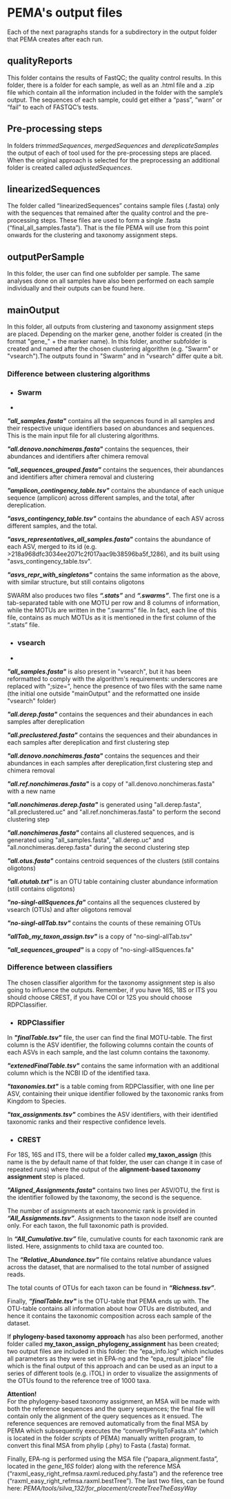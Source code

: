 # PEMA's output files
Each of the next paragraphs stands for a subdirectory in the output folder that PEMA creates after each run.

## qualityReports

This folder contains the results of FastQC; the quality control results. In this folder, there is a folder for each sample, as well as an .html file and a .zip file which contain all the information included in the folder with the sample’s output. The sequences of each sample, could get either a “pass”, “warn” or “fail” to each of FASTQC’s tests. 

## Pre-processing steps
In folders *trimmedSequences*, *mergedSequences* and *dereplicateSamples* the output of each of tool used for the pre-processing steps are placed. When the original approach is selected for the preprocessing an additional folder is created called *adjustedSequences*.

## linearizedSequences

The folder called “linearizedSequences” contains sample files (.fasta) only with the sequences that remained after the quality control and the pre-processing steps. These files are used to form a single .fasta (“final_all_samples.fasta”). That is the file PEMA will use from this point onwards for the clustering and taxonomy assignment steps.

## outputPerSample
In this folder, the user can find one subfolder per sample. The same analyses done on all samples have also been performed on each sample individually and their outputs can be found here.

## mainOutput

In this folder, all outputs from clustering and taxonomy assignment steps are placed. Depending on the marker gene, another folder is created (in the format "gene_" + the marker name). 
In this folder, another subfolder is created and named after the chosen clustering algorithm (e.g. "Swarm" or "vsearch").The outputs found in "Swarm" and in "vsearch" differ quite a bit.

### Difference between clustering algorithms

* ### Swarm
* 
***"all_samples.fasta"*** contains all the sequences found in all samples and their respective unique identifiers based on abundances and sequences. This is the main input file for all clustering algorithms.

***"all.denovo.nonchimeras.fasta"*** contains the sequences, their abundances and identifiers after chimera removal

***"all_sequences_grouped.fasta"*** contains the sequences, their abundances and identifiers after chimera removal and clustering

***"amplicon_contingency_table.tsv"*** contains the abundance of each unique sequence (amplicon) across different samples, and the total, after dereplication.

***"asvs_contingency_table.tsv"*** contains the abundance of each ASV across different samples, and the total.

***"asvs_representatives_all_samples.fasta"*** contains the abundance of each ASV, merged to its id (e.g. >218a968dfc3034ee2071c2f017aac9b38596ba5f_1286), and its built using "asvs_contingency_table.tsv".

***"asvs_repr_with_singletons"*** contains the same information as the above, with similar structure, but still contains oligotons

SWARM also produces two files ***“.stats”*** and ***“.swarms”***. The first one is a tab-separated table with one MOTU per row and 8 columns of information, while  the MOTUs are written in the “.swarms” file. In fact, each line of this file, contains as much MOTUs as it is mentioned in the first column of the “.stats” file.

* ### vsearch
* 
***"all_samples.fasta"*** is also present in "vsearch", but it has been reformatted to comply with the algorithm's requirements: underscores are replaced with ";size=", hence the presence of two files with the same name (the initial one outside "mainOutput" and the reformatted one inside "vsearch" folder)

***"all.derep.fasta"*** contains the sequences and their abundances in each samples after dereplication

***"all.preclustered.fasta"*** contains the sequences and their abundances in each samples after dereplication and first clustering step

***"all.denovo.nonchimeras.fasta"*** contains the sequences and their abundances in each samples after dereplication,first clustering step and chimera removal

***"all.ref.nonchimeras.fasta"*** is a copy of "all.denovo.nonchimeras.fasta" with a new name

***"all.nonchimeras.derep.fasta"*** is generated using "all.derep.fasta", "all.preclustered.uc" and "all.ref.nonchimeras.fasta" to perform the second clustering step

***"all.nonchimeras.fasta"*** contains all clustered sequences, and is generated using "all_samples.fasta", "all.derep.uc" and "all.nonchimeras.derep.fasta" during the second clustering step

***"all.otus.fasta"*** contains centroid sequences of the clusters (still contains oligotons)

***"all.otutab.txt"*** is an OTU table containing cluster abundance information (still contains oligotons)

***"no-singl-allSquences.fa"*** contains all the sequences clustered by vsearch (OTUs) and after oligotons removal

***"no-singl-allTab.tsv"*** contains the counts of these remaining OTUs

***"allTab_my_taxon_assign.tsv"*** is a copy of "no-singl-allTab.tsv"

***"all_sequences_grouped"*** is a copy of "no-singl-allSquences.fa"

### Difference between classifiers

The chosen classifier algorithm for the taxonomy assignment step is also going to influence the outputs. Remember, if you have 16S, 18S or ITS you should choose CREST, if you have COI or 12S you should choose RDPClassifier. 

* ### RDPClassifier

In ***"finalTable.tsv"*** file, the user can find the final MOTU-table. The first column is the ASV identifier, the following columns contain the counts of each ASVs in each sample, and the last column contains the taxonomy.

***"extenedFinalTable.tsv"*** contains the same information with an additional column which is the NCBI ID of the identified taxa.

***"taxonomies.txt"*** is a table coming from RDPClassifier, with one line per ASV, containing their unique identifier followed by the taxonomic ranks from Kingdom to Species.

***"tax_assignments.tsv"*** combines the ASV identifiers, with their identified taxonomic ranks and their respective confidence levels.


* ### CREST

For 18S, 16S and ITS, there will be a folder called **my_taxon_assign** (this name is the by default name of that folder, the user can change it in case of repeated runs) where the output of the **alignment-based taxonomy assignment** step is placed.

***"Aligned_Assignments.fasta"*** contains two lines per ASV/OTU, the first is the identifier followed by the taxonomy, the second is the sequence.

The number of assignments at each taxonomic rank is provided in ***“All_Assignments.tsv”***. Assignments to the taxon node itself are counted only. For each taxon, the full taxonomic path is provided.

In ***“All_Cumulative.tsv”*** file, cumulative counts for each taxonomic rank are listed. Here, assignments to child taxa are counted too.

The ***“Relative_Abundance.tsv”*** file contains relative abundance values across the dataset, that are normalised to the total number of assigned reads.

The total counts of OTUs for each taxon can be found in ***“Richness.tsv”***. 

Finally, ***“finalTable.tsv"*** is the OTU-table that PEMA ends up with. The OTU-table contains all information about how OTUs are distributed, and hence it contains the taxonomic composition across each sample of the dataset.


If **phylogeny-based taxonomy approach** has also been performed, another folder called **my_taxon_assign_phylogeny_assignment** has been created;  two output files are included in this folder: the “epa_info.log” which includes all parameters as they were set in EPA-ng and the “epa_result.jplace” file which is the final output of this approach and can be used as an input to a series of different tools (e.g. iTOL) in order to visualize the assignments of the OTUs found to the reference tree of 1000 taxa.



**Attention!**
<br/>
For the phylogeny-based taxonomy assignment, an MSA will be made with both the reference sequences and the query sequences; the final file will contain only the alignment of the query sequences as it ensued. The reference sequences are removed automatically from the final MSA by PEMA which subsequently executes the “convertPhylipToFasta.sh” (which is located in the folder *scripts* of PEMA) manually written program, to convert this final MSA from phylip (.phy) to Fasta (.fasta) format. 

Finally, EPA-ng is performed using the MSA file (“papara_alignment.fasta”, located in the *gene_16S* folder) along with the reference MSA (“raxml_easy_right_refmsa.raxml.reduced.phy.fasta”) and the reference tree (“raxml_easy_right_refmsa.raxml.bestTree”). The last two files, can be found here: *PEMA/tools/silva_132/for_placement/createTreeTheEasyWay*
